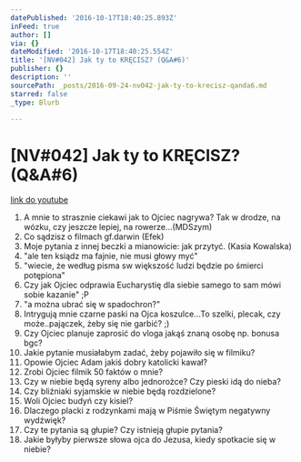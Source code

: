 ```yaml
---
datePublished: '2016-10-17T18:40:25.893Z'
inFeed: true
author: []
via: {}
dateModified: '2016-10-17T18:40:25.554Z'
title: '[NV#042] Jak ty to KRĘCISZ? (Q&A#6)'
publisher: {}
description: ''
sourcePath: _posts/2016-09-24-nv042-jak-ty-to-krecisz-qanda6.md
starred: false
_type: Blurb

---
```

# \[NV\#042\] Jak ty to KRĘCISZ? (Q&A\#6)
[link do youtube][0]

1. A mnie to strasznie ciekawi jak to Ojciec nagrywa? Tak w drodze, na wózku, czy jeszcze lepiej, na rowerze...(MDSzym)
2. Co sądzisz o filmach gf.darwin (Efek)
3. Moje pytania z innej beczki a mianowicie: jak przytyć. (Kasia Kowalska)
4. "ale ten ksiądz ma fajnie, nie musi głowy myć"
5. "wiecie, że według pisma sw większość ludzi będzie po śmierci potępiona"
6. Czy jak Ojciec odprawia Eucharystię dla siebie samego to sam mówi sobie kazanie" ;P
7. "a można ubrać się w spadochron?"
8. Intrygują mnie czarne paski na Ojca koszulce...To szelki, plecak, czy może..pajączek, żeby się nie garbić? ;)
9. Czy Ojciec planuje zaprosić do vloga jakąś znaną osobę np. bonusa bgc?
10. Jakie pytanie musiałabym zadać, żeby pojawiło się w filmiku?
11. Opowie Ojciec Adam jakiś dobry katolicki kawał?
12. Zrobi Ojciec filmik 50 faktów o mnie?
13. Czy w niebie będą syreny albo jednorożce? Czy pieski idą do nieba?
14. Czy bliźniaki syjamskie w niebie będą rozdzielone?
15. Woli Ojciec budyń czy kisiel?
16. Dlaczego placki z rodzynkami mają w Piśmie Świętym negatywny wydźwięk?
17. Czy te pytania są głupie? Czy istnieją głupie pytania?
18. Jakie byłyby pierwsze słowa ojca do Jezusa, kiedy spotkacie się w niebie?

[0]: https://www.youtube.com/watch?v=35c4DHyDMco